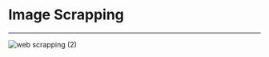 # Image Scrapping
---
![web scrapping (2)](https://github.com/user-attachments/assets/c2823d66-02d5-4d37-bbb8-5b280d2e8913)


